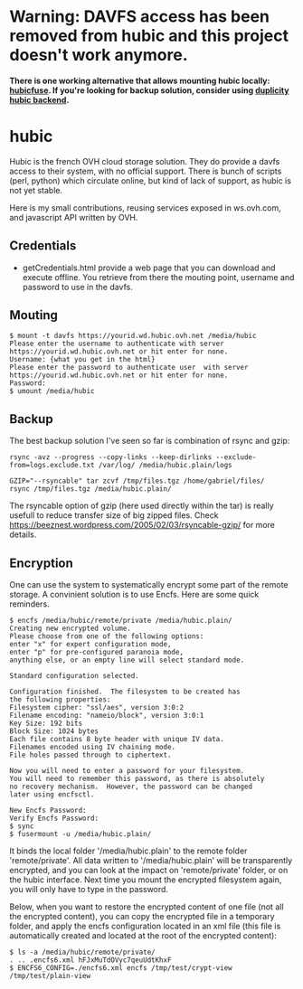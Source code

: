 # Warning: DAVFS access has been removed from hubic and this project doesn't work anymore. 

#### There is one working alternative that allows mounting hubic locally: [hubicfuse](https://github.com/TurboGit/hubicfuse). If you're looking for backup solution, consider using [duplicity hubic backend](http://duplicity.nongnu.org/duplicity.1.html).


hubic
=====

Hubic is the french OVH cloud storage solution. They do provide a davfs access to their system, with no official support. There is bunch of scripts (perl, python) which circulate online, but kind of lack of support, as hubic is not yet stable.

Here is my small contributions, reusing services exposed in ws.ovh.com, and javascript API written by OVH.

Credentials
-----------

* getCredentials.html provide a web page that you can download and execute offline. You retrieve from there the mouting point, username and password to use in the davfs.

Mouting
-------

    $ mount -t davfs https://yourid.wd.hubic.ovh.net /media/hubic
    Please enter the username to authenticate with server https://yourid.wd.hubic.ovh.net or hit enter for none.
    Username: {what you get in the html}
    Please enter the password to authenticate user  with server https://yourid.wd.hubic.ovh.net or hit enter for none.
    Password: 
    $ umount /media/hubic

Backup
------
The best backup solution I've seen so far is combination of rsync and gzip:

    rsync -avz --progress --copy-links --keep-dirlinks --exclude-from=logs.exclude.txt /var/log/ /media/hubic.plain/logs

    GZIP="--rsyncable" tar zcvf /tmp/files.tgz /home/gabriel/files/
    rsync /tmp/files.tgz /media/hubic.plain/

The rsyncable option of gzip (here used directly within the tar) is really usefull to reduce transfer size of big zipped files. Check https://beeznest.wordpress.com/2005/02/03/rsyncable-gzip/ for more details.

Encryption
----------

One can use the system to systematically encrypt some part of the remote storage. A convinient solution is to use Encfs. Here are some quick reminders.

    $ encfs /media/hubic/remote/private /media/hubic.plain/
    Creating new encrypted volume.
    Please choose from one of the following options:
    enter "x" for expert configuration mode,
    enter "p" for pre-configured paranoia mode,
    anything else, or an empty line will select standard mode.

    Standard configuration selected.

    Configuration finished.  The filesystem to be created has
    the following properties:
    Filesystem cipher: "ssl/aes", version 3:0:2
    Filename encoding: "nameio/block", version 3:0:1
    Key Size: 192 bits
    Block Size: 1024 bytes
    Each file contains 8 byte header with unique IV data.
    Filenames encoded using IV chaining mode.
    File holes passed through to ciphertext.

    Now you will need to enter a password for your filesystem.
    You will need to remember this password, as there is absolutely
    no recovery mechanism.  However, the password can be changed
    later using encfsctl.

    New Encfs Password: 
    Verify Encfs Password:
    $ sync
    $ fusermount -u /media/hubic.plain/

It binds the local folder '/media/hubic.plain' to the remote folder 'remote/private'. All data written to '/media/hubic.plain' will be transparently encrypted, and you can look at the impact on 'remote/private' folder, or on the hubic interface. Next time you mount the encrypted filesystem again, you will only have to type in the password.

Below, when you want to restore the encrypted content of one file (not all the encrypted content), you can copy the encrypted file in a temporary folder, and apply the encfs configuration located in an xml file (this file is automatically created and located at the root of the encrypted content):

    $ ls -a /media/hubic/remote/private/
    . .. .encfs6.xml hFJxMuTdOVyc7qeuUdtKhxF
    $ ENCFS6_CONFIG=./encfs6.xml encfs /tmp/test/crypt-view /tmp/test/plain-view
 
